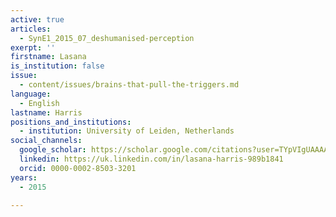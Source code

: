 ```yaml
---
active: true
articles:
  - SynE1_2015_07_deshumanised-perception
exerpt: ''
firstname: Lasana
is_institution: false
issue:
  - content/issues/brains-that-pull-the-triggers.md
language:
  - English
lastname: Harris
positions_and_institutions:
  - institution: University of Leiden, Netherlands
social_channels:
  google_scholar: https://scholar.google.com/citations?user=TYpVIgUAAAAJ&hl=en
  linkedin: https://uk.linkedin.com/in/lasana-harris-989b1841
  orcid: 0000-0002-8503-3201
years:
  - 2015

---
```


